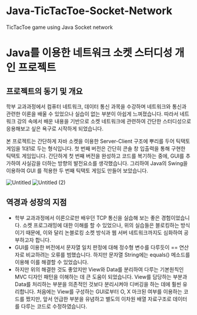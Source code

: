 # Java-TicTacToe-Socket-Network
TicTacToe game using Java Socket network

# Java를 이용한 네트워크 소켓 스터디성 개인 프로젝트

## 프로젝트의 동기 및 개요

학부 교과과정에서 컴퓨터 네트워크, 데이터 통신 과목을 수강하며 네트워크와 통신과 관련한 이론을 배울 수 있었으나 실습이 없는 부분이 아쉽게 느껴졌습니다. 따라서 네트워크 강의 속에서 배운 내용을 기반으로 소켓 네트워크에 관련하여 간단한 스터디성으로 응용해보고 싶은 욕구로 시작하게 되었습니다.

본 프로젝트는 간단하게 자바 소켓을 이용한 Server-Client 구조에 뿌리를 두어 틱택토 게임을 1대1로 두는 형식입니다. 첫 번째 버전은 간단히 콘솔 창 입출력을 통해 구현한 틱택토 게임입니다. 간단하게 첫 번째 버전을 완성하고 코드를 복기하는 중에, GUI를 추가하여 사실감을 더하는 방향의 발전요소를 생각했습니다. 그리하여 Java의 Swing을 이용하여 GUI 를 적용한 두 번째 틱택토 게임도 만들어 보았습니다.


![Untitled](https://user-images.githubusercontent.com/103434648/228871050-9d66f843-7459-4249-9796-687ff8b5b3b4.png)
![Untitled (2)](https://user-images.githubusercontent.com/103434648/228871234-a791c585-6e49-40a0-8de3-c64a5a489923.png)


## 역경과 성장의 지점

- 학부 교과과정에서 이론으로만 배우던 TCP 통신을 실습해 보는 좋은 경험이었습니다. 소켓 프로그래밍에 대한 이해를 할 수 있었으나, 위의 실습들은 블로킹하는 방식이기 때문에, 이와 달리 논블로킹 소켓 방식과 웹 서버 네트워크까지도 심화하여 공부하고자 합니다.
- GUI를 이용한 버전에서 문자열 일치 판정에 대해 정수형 변수를 다루듯이 == 연산자로 비교하려는 오류를 범했습니다. 하지만 문자열 String에는 equals() 메소드를 이용해 이를 해결할 수 있었습니다.
- 하지만 위의 해결한 것도 좋았지만 View와 Data를 분리하여 다루는 기본원칙인 MVC 디자인 패턴을 이해하는 데 큰 도움이 되었습니다. View를 담당하는 부분과 Data를 처리하는 부분을 의존적인 것보다 분리시켜야 디버깅을 하는 데에 훨씬 유리합니다. 처음에는 View를 구성하는 GUI로부터 O, X 마크된 여부를 이용하는 코드를 짰지만, 앞서 언급한 부분을 유념하고 별도의 이차원 배열 자료구조로 데이터를 다루는 코드로 수정하였습니다.
